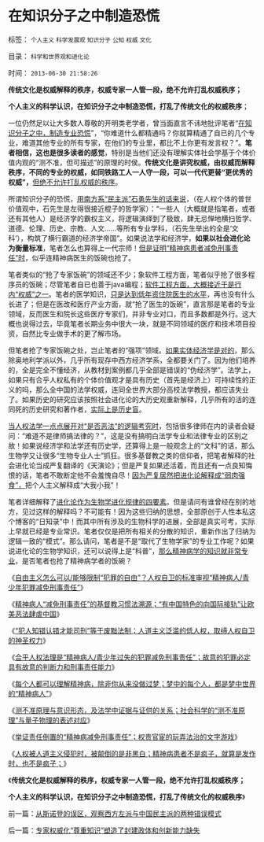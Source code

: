 # 在知识分子之中制造恐慌

标签： `个人主义` `科学发展观` `知识分子` `公知` `权威` `文化` 

目录： `科学和世界观和进化论`

时间： `2013-06-30 21:58:26`

**传统文化是权威解释的秩序，权威专家一人管一段，绝不允许打乱权威秩序；**

**个人主义的科学认识，在知识分子之中制造恐慌，打乱了传统文化的权威秩序**；

一位仍然足以让大多数人尊敬的开明类老学者，曾当面直言不讳地批评笔者“[在知识分子之中，制造专业恐慌](../../../2008/8/31/“大学无书”，远离中国式诡辩！.md)”，“你难道什么都精通吗？你就算精通了自已的几个专业，难道其他专业的所有专家，在他们的专业里，都比不上你更有发言权？”。**笔者相信，这也是很多读者的感觉**，特别是当他们还没有理解实体社会学基于个体价值内观的“测不准，但可描述”的原理的时侯。**传统文化是讲究权威，由权威而解释秩序，不同的专业的权威，如同铁路工人一人守一段，可以一代代更替“更优秀的权威”，**[但绝不允许打乱权威的秩序](../../../2009/7/27/离不开哲学理论的文化离不开权威的N代宗师.md)。

所谓知识分子的恐慌，[用南方系“民主派”石勇先生的话来说](../../../2012/12/23/卢麒元，李庄，李北方，石勇，南方系和铅笔社.md)，（在人权个体的普世价值观中，石先生是左得很接近棍子的哲学家）：“一些人（大概就是指笔者，或者还有其他人）是经济学的霸权主义，将逻辑演绎到了极致，肆无忌惮地横扫哲学、道德、伦理、历史、宗教、人文……等所有专业学科，（石先生举出的全是‘文科’），构筑了横行霸道的经济学帝国”。如果说法学和经济学，**如果以社会进化论为衡量标准**，笔者怎么也算得上一代宗师！[但是证明“精神病患者减免刑事责任”时](../../../2013/6/28/每个人都可以理解精神病,精神病人犯罪只是普通的犯罪.md)，似乎连精神病医生的饭碗也抢了。

笔者类似的“抢了专家饭碗”的领域还不少；象软件工程方面，笔者似乎抢了很多程序员的饭碗；尽管笔者自已也善于java编程；[软件工程方面，大概接近于是行内“权威”之一](../../../2013/4/28/软件工程中的分析文档，伪代码，在社会科学中的应用；.md)。笔者的医学知识，[只是达到低年资住院医生的水平](../../../2010/7/13/死亡的到来不知不觉.md)，再也没有什么长进了；但是在医改和医疗产业方面，就“抢了医生的饭碗”，直言那是笔者的专业领域，反而医生和院长这些医疗专家们，并非专业对口，而且多数都是外行。这大概也说得过去，毕竟笔者长期业务中很大一块，就是不同领域的医疗和技术项目投资，自然比专业做手术的更了解市场。

但笔者抢了专家饭碗之处，岂止笔者的“强项”领域。[如果实体经济学是对的](../../../2012/5/28/最多只有一种经济学是科学的.md)，那么除奥地利学派以外，几乎所有现存中西方经济学系，全都要关门了。因为他们培养的，全是完全不懂经济，从教材到案例都几乎全部是错误的“伪经济学”。法学上，如果只有合乎人权私有的个体价值观才是具有历史（首先是经济上）可持续性的正义的吗，那么全中国的法学权威，连同全世界大部分高校法学教授，都应该失业了。如果历史的研究应该按照社会进化论的大历史观重新解释，几乎所有的活的连同死的历史研究和著作者，[实际上是历史盲](../../../2011/9/19/历史学家们一般不懂历史；.md)。

[当人权法学一点点展开对“是否恶法”的逻辑考究时](../../../2013/6/29/举证责任倒置的“精神病减免刑事责任”，玩弄法治的文字游戏.md)，包括很多律师在内的读者会疑问：“难道不是律师搞法律的？”，这是没有搞明白法学专业和法律专业的区别之故！如果说经济学和法学还有历史学，还算得上是一般观念上的“文科”的话，那么生物学又让很多“生物专业人士”抓狂。很多基督教之类的信仰者，把笔者解释的社会进化论当成严复翻译的《天演论》；但是严复如果还活着，而且还有一点良知悔恨的话，笔者不敢断定他不会羞愧自尽！[因为严复居然把进化论解释成“弱肉强食”，](../../../2009/2/18/进化论的科学性；回应马恩基督教的质难.md)把个人主义解释成“大我小我”！

笔者详细解释了[进化论作为生物学进化规律的四要素](../../../2009/4/30/鲜为人知的完整进化论的四要素.md)。但是请问有谁曾经在别的地方，见过这样的解释吗？不可能有！因为这些归纳的思想，全部原创于人性本私这个博客的“日知录”中！而其中所有涉及的生物科学的进展，全部是真实可考，实际上早就已经是专业常识。笔者仅仅是把所有相关的分散的知识，重新作出了归纳为逻辑一致的“模式”。那么请问，笔者是不是“取代了生物学家”的专业工作呢？如果说进化论的生物学知识，还可以说得上是“科普”，[那么精神病学的知识就非常专业](../../../2013/6/28/每个人都可以理解精神病,精神病人犯罪只是普通的犯罪.md)，是否笔者也抢了精神病学者的饭碗？

《[自由主义怎么可以/能够限制“犯罪的自由”？人权自卫的标准审视“精神病人/青少年犯罪减免刑事责任”](../../../2013/6/27/人权自卫标准审视“精神病人／青少年犯罪减免刑事责任”西方陋习；.md)》

《[精神病人“减免刑事责任”的基督教习惯法溯源；“有中国特色的向国际接轨”让欧美恶法肆虐中国](../../../2013/6/27/精神病人减免刑事责任的基督教习惯法在中国成为陋习.md)》

《[“犯人知错认错才能司刑”等于废黜法制；人道主义泛滥的低人权，取缔人权自卫的神圣权力](../../../2013/6/28/人道主义泛滥的低人权,“犯人知错认错才能司刑”等于废黜法制.md)》

《[合乎人权法理是“精神病人/青少年过失的犯罪减免刑事责任”；故意的犯罪必定具有故意的判断力和刑事责任能力](../../../2013/6/28/国人以讹传讹“精神病人／青少年犯罪减免刑事责任”.md)》

《[每个人都可以理解精神病，除非你从来没做过梦；梦中的每个人，都是梦中世界的“精神病人”](../../../2013/6/28/每个人都可以理解精神病,精神病人犯罪只是普通的犯罪.md)》

《[测不准原理与意识形态，及法学中证据与证供的关系；社会科学的“测不准原理”与量子物理的表述对应](../../../2013/6/29/测不准原理与意识形态，及法学中证据与口供的关系.md)》

《[举证责任倒置的“精神病减免刑事责任”；权贵官宦的玩弄法治的文字游戏](../../../2013/6/29/举证责任倒置的“精神病减免刑事责任”，玩弄法治的文字游戏.md)》

《[人权被人道主义侵犯时，被颠倒的是非黑白；精神病患者不是疯子，就算是发作时，也不是疯子；](../../../2013/6/29/精神病患者不是疯子,被人道主义颠倒的是非黑白.md)》

《**传统文化是权威解释的秩序，权威专家一人管一段，绝不允许打乱权威秩序；**

**个人主义的科学认识，在知识分子之中制造恐慌，打乱了传统文化的权威秩序**》



前一篇：[从斯诺登的误区，观察西方左派与中国民主派的两种错误模式](../../../2013/6/29/从斯诺登的误区，观察西方左派与中国民主派的两种错误模式.md)

后一篇：[专家权威化“尊重知识”塑造了封建政体和创新能力缺失](../../../2013/6/30/专家权威化“尊重知识”塑造了封建政体和创新能力缺失.md)
